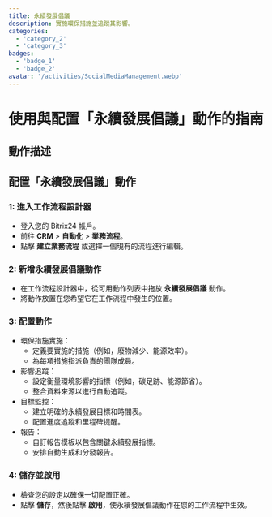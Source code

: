 ```yaml
---
title: 永續發展倡議
description: 實施環保措施並追蹤其影響。
categories: 
  - 'category_2'
  - 'category_3'
badges: 
  - 'badge_1'
  - 'badge_2'
avatar: '/activities/SocialMediaManagement.webp'
---
```


# 使用與配置「永續發展倡議」動作的指南

## 動作描述

## **配置「永續發展倡議」動作**

### 1: 進入工作流程設計器
- 登入您的 Bitrix24 帳戶。
- 前往 **CRM** > **自動化** > **業務流程**。
- 點擊 **建立業務流程** 或選擇一個現有的流程進行編輯。

### 2: 新增永續發展倡議動作
- 在工作流程設計器中，從可用動作列表中拖放 **永續發展倡議** 動作。
- 將動作放置在您希望它在工作流程中發生的位置。

### 3: 配置動作
- 環保措施實施：
  - 定義要實施的措施（例如，廢物減少、能源效率）。
  - 為每項措施指派負責的團隊成員。
- 影響追蹤：
  - 設定衡量環境影響的指標（例如，碳足跡、能源節省）。
  - 整合資料來源以進行自動追蹤。
- 目標監控：
  - 建立明確的永續發展目標和時間表。
  - 配置進度追蹤和里程碑提醒。
- 報告：
  - 自訂報告模板以包含關鍵永續發展指標。
  - 安排自動生成和分發報告。

### 4: 儲存並啟用
- 檢查您的設定以確保一切配置正確。
- 點擊 **儲存**，然後點擊 **啟用**，使永續發展倡議動作在您的工作流程中生效。